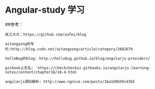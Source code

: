 Angular-study 学习
====


##参考：

    民工大大：https://github.com/xufei/blog
    
    aitangyong的专栏:http://blog.csdn.net/aitangyong/article/category/2602679

    helloBug的blog: http://hellobug.github.io/blog/angularjs-providers/

    gitbook上无名:  https://checkcheckzz.gitbooks.io/angularjs-learning-notes/content/chapter18/18-4.html
    
    angularjs源码解析: http://www.ngnice.com/posts/1ba1b9b59cd3b5










